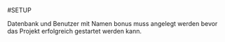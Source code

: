 #SETUP

Datenbank und Benutzer mit Namen bonus muss angelegt werden bevor das Projekt erfolgreich gestartet werden kann.